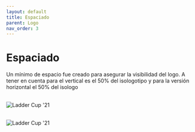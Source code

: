 ```yaml
---
layout: default
title: Espaciado
parent: Logo
nav_order: 3
---
```

# Espaciado

Un mínimo de espacio fue creado para asegurar la visibilidad del logo. A tener en cuenta para el vertical es el 50% del isologotipo y para la versión horizontal el 50% del isologo <br /><br />

<img src="../../../assets/images/logo-margin-horizontal.jpg" alt="Ladder Cup '21"/><br /><br />

<img src="../../../assets/images/logo-margin-vertical.jpg" alt="Ladder Cup '21"/><br /><br />
<br />
